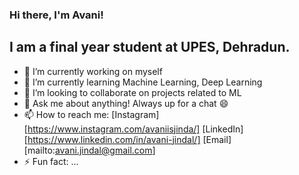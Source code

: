### Hi there, I'm Avani!

## I am a final year student at UPES, Dehradun.

- 🔭 I’m currently working on myself
- 🌱 I’m currently learning Machine Learning, Deep Learning
- 👯 I’m looking to collaborate on projects related to ML
- 💬 Ask me about anything! Always up for a chat :smile:
- 📫 How to reach me: [Instagram][https://www.instagram.com/avaniisjinda/] [LinkedIn][https://www.linkedin.com/in/avani-jindal/] [Email][mailto:avani.jindal@gmail.com]
- ⚡ Fun fact: ...
